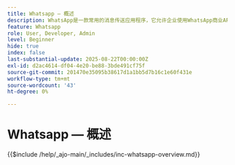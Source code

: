 ```yaml
---
title: Whatsapp — 概述
description: WhatsApp是一款常用的消息传送应用程序，它允许企业使用WhatsApp商业API通过个性化、对话式的消息传送来吸引客户。在Adobe Journey Optimizer中，WhatsApp支持直接传送给用户WhatsApp帐户的丰富、交互式营销和客户服务消息。
feature: Whatsapp
role: User, Developer, Admin
level: Beginner
hide: true
index: false
last-substantial-update: 2025-08-22T00:00:00Z
exl-id: d2ac4614-df04-4e20-be88-3bde491cf75f
source-git-commit: 201470e35095b38617d1a1bb5d7b16c1e60f431e
workflow-type: tm+mt
source-wordcount: '43'
ht-degree: 0%

---
```


# Whatsapp — 概述

{{$include /help/_ajo-main/_includes/inc-whatsapp-overview.md}}
